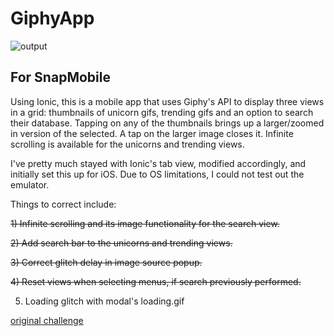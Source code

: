 # GiphyApp

![output](https://raw.github.com/villanuv/giphy-app/master/screens.jpg)

## For SnapMobile

Using Ionic, this is a mobile app that uses Giphy's API to display three views in a grid: thumbnails of unicorn gifs, trending gifs and an option to search their database. Tapping on any of the thumbnails brings up a larger/zoomed in version of the selected. A tap on the larger image closes it. Infinite scrolling is available for the unicorns and trending views.

I've pretty much stayed with Ionic's tab view, modified accordingly, and initially set this up for iOS. Due to OS limitations, I could not test out the emulator.

Things to correct include:

~~1) Infinite scrolling and its image functionality for the search view.~~

~~2) Add search bar to the unicorns and trending views.~~

~~3) Correct glitch delay in image source popup.~~

~~4) Reset views when selecting menus, if search previously performed.~~

5) Loading glitch with modal's loading.gif


[original challenge](https://github.com/SnapMobileIO/all-the-unicorns)